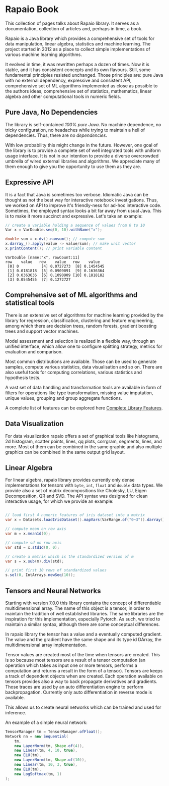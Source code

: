 # Rapaio Book

This collection of pages talks about Rapaio library. It serves as a documentation, 
collection of articles and, perhaps in time, a book.

Rapaio is a Java library which provides a comprehensive set of tools for 
data manipulation, linear algebra, statistics and machine learning. 
The project started in 2012 as a place to collect simple implementations 
of various machine learning algorithms.

It evolved in time, it was rewritten perhaps a dozen of times. Now it is stable, 
and it has consistent concepts and its own flavours. Still, some fundamental 
principles resisted unchanged. Those principles are: pure Java with no external 
dependency, expressive and consistent API, comprehensive set of ML algorithms
implemented as close as possible to the authors ideas, comprehensive set of statistics, 
mathematics, linear algebra and other computational tools in numeric fields.

## Pure Java, No Dependencies

The library is self-contained *100% pure Java*. No machine dependence, 
no tricky configuration, no headaches while trying to maintain a 
hell of dependencies. Thus, there are *no dependencies*. 

With low probability this might change in the future. However, one goal 
of the library is to provide a complete set of well integrated tools 
with uniform usage interface. It is not in our intention to provide a 
diverse overcrowded umbrella of wired external libraries and algorithms. 
We appreciate many of them enough to give you the opportunity to use them 
as they are. 


## Expressive API

It is a fact that Java is sometimes too verbose. Idiomatic Java can be thought as 
not the best way for interactive notebook investigations. Thus, we worked on 
API to improve it's friendly-ness for ad-hoc interactive code. Sometimes, the 
employed syntax looks a bit far away from usual Java. This is to make it more 
succinct and expressive. Let's take an example:

```java
// create a variable holding a sequence of values from 0 to 10
Var x = VarDouble.seq(0, 10).withName("x");

double sum = x.dv().nansum(); // compute sum
x.darray_().apply(value -> value/sum); // make unit vector
x.printContent(); // print variable content
```
```
VarDouble [name:"x", rowCount:11]
row    value   row    value   row    value   
 [0] 0          [4] 0.0727273  [8] 0.1454545 
 [1] 0.0181818  [5] 0.0909091  [9] 0.1636364 
 [2] 0.0363636  [6] 0.1090909 [10] 0.1818182 
 [3] 0.0545455  [7] 0.1272727 
```

## Comprehensive set of ML algorithms and statistical tools

There is an extensive set of algorithms for machine learning provided by the library
for regression, classification, clustering and feature engineering, among which there are
decision trees, random forests, gradient boosting trees and support vector machines.

Model assessment and selection is realized in a flexible way, through an unified interface,
which allow one to configure splitting strategy, metrics for evaluation and comparison.

Most common distributions are available. Those can be used to generate samples, compute 
various statistics, data visualisation and so on. There are also useful tools for 
computing correlations, various statistics and hypothesis tests.

A vast set of data handling and transformation tools are available in form of 
filters for operations like type transformation, missing value imputation, unique values, 
grouping and group aggregate functions.

A complete list of features can be explored here [Complete Library Features](complete-library-features.md).

## Data Visualization

For data visualization rapaio offers a set of graphical tools like histograms,
2d histogram, scatter points, lines, qq plots, corrgram, segments, lines, and more.
Most of them can be combined in the same graphic and also multiple graphics can be
combined in the same output grid layout.

## Linear Algebra

For linear algebra, rapaio library provides currently only dense implementations for 
tensors with `byte`, `int`, `float` and `double` data types. We provide also a set of matrix decompositions 
like Cholesky, LU, Eigen Decomposition, QR and SVD. The API syntax was designed for clean 
interactive usage, for which we provide an example:

```java

// load first 4 numeric features of iris dataset into a matrix
var x = Datasets.loadIrisDataset().mapVars(VarRange.of("0~3")).darray();

// compute mean on row axis
var m = x.mean1d(0);

// compute sd on row axis
var std = x.std1d(0, 0);

// create a matrix which is the standardized version of m
var s = x.sub(m).div(std);

// print first 10 rows of standardized values
s.sel(0, IntArrays.newSeq(10));
``` 

## Tensors and Neural Networks

Starting with version 7.0.0 this library contains the concept of differentiable multidimensional array.
The name of this object is a tensor, in order to maintain the tradition of well established libraries.
The same libraries are the inspiration for this implementation, especially Pytorch. As such, we 
tried to maintain a similar syntax, although there are some conceptual differences. 

In rapaio library the tensor has a value and a eventually computed gradient. The value and the gradient 
have the same shape and its type id DArray, the multidimensional array implementation. 

Tensor values are created most of the time when tensors are created. This is so because most tensors are 
a result of a tensor computation (an operation which takes as input one or more tensors, performs a 
computation and returns a result in the form of a tensor). Tensors are keeps a track of dependent 
objects when are created. Each operation available on tensors provides also a way to back propagate
derivatives and gradients. Those traces are used by an auto differentiation engine to perform 
backpropagation. Currently only auto differentiation in reverse mode is available. 

This allows us to create neural networks which can be trained and used for inference.

An example of a simple neural network:

```java
TensorManager tm = TensorManager.ofFloat();
Network nn = new Sequential(
    tm,
    new LayerNorm(tm, Shape.of(4)),
    new Linear(tm, 4, 10, true),
    new ELU(tm),
    new LayerNorm(tm, Shape.of(10)),
    new Linear(tm, 10, 3, true),
    new ELU(tm),
    new LogSoftmax(tm, 1)
);
```



```{tableofcontents}
```

